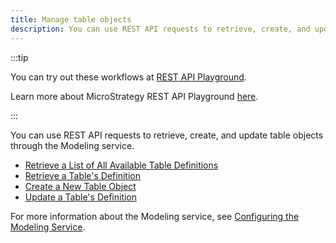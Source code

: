 ```yaml
---
title: Manage table objects
description: You can use REST API requests to retrieve, create, and update table objects through the Modeling service.
---
```


:::tip

You can try out these workflows at [REST API Playground](https://www.postman.com/microstrategysdk/workspace/microstrategy-rest-api/folder/16131298-43769ee1-7480-4413-990a-13b50119b384?ctx=documentation).

Learn more about MicroStrategy REST API Playground [here](/docs/getting-started/playground.md).

:::

You can use REST API requests to retrieve, create, and update table objects through the Modeling service.

- [Retrieve a List of All Available Table Definitions](./retrieve-a-list-of-all-available-table-definitions.md)
- [Retrieve a Table's Definition](./retrieve-a-tables-definition.md)
- [Create a New Table Object](./create-a-new-table-object.md)
- [Update a Table's Definition](./update-a-tables-definition.md)

For more information about the Modeling service, see [Configuring the Modeling Service](https://www2.microstrategy.com/producthelp/Current/InstallConfig/en-us/Content/modeling_service.htm).
